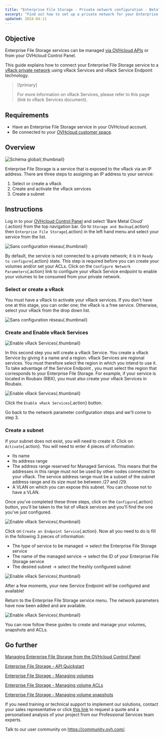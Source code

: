 ```yaml
---
title: "Enterprise File Storage - Private network configuration - Beta"
excerpt: "Find out how to set up a private network for your Enterprise File Storage service from your OVHcloud customer space."
updated: 2024-04-11
---
```


## Objective

Enterprise File Storage services can be managed [via OVHcloud APIs](/pages/storage_and_backup/file_storage/enterprise_file_storage/netapp_quick_start) or from your OVHcloud Control Panel.

This guide explains how to connect your Enterprise File Storage service to a [vRack private network](https://www.ovhcloud.com/fr/network/vrack/) using vRack Services and vRack Service Endpoint technology.

> [!primary]
>
> For more information on vRack Services, please refer to this page (link to vRack Services document).
>

## Requirements

- Have an Enterprise File Storage service in your OVHcloud account.
- Be connected to your [OVHcloud customer space](https://www.ovh.com/auth/?action=gotomanager&from=https://www.ovh.com/fr/&ovhSubsidiary=en).

## Overview

![Schéma global](images/global_schema_20240410.png){.thumbnail}


Enterprise File Storage is a service that is exposed to the vRack via an IP address. There are three steps to assigning an IP address to your service:
1. Select or create a vRack
2. Create and activate the vRack services
3. Create a subnet


## Instructions <a name="instructions"></a>

Log in to your [OVHcloud Control Panel](https://www.ovh.com/auth/?action=gotomanager&from=https://www.ovh.com/fr/&ovhSubsidiary=en) and select 'Bare Metal Cloud' {.action} from the top navigation bar. Go to `Storage and Backup`{.action} then `Enterprise File Storage`{.action} in the left hand menu and select your service from the list.

![Sans configuration réseau](images/01-EFS.png){.thumbnail}

By default, the service is not connected to a private network; it is in `Ready to configure`{.action} state. This step is required before you can create your volumes and/or set your ACLs. Click on the `Configure Network Parameters`{.action} link to configure your vRack Service endpoint to enable your volumes to be consumed from your private network.

### Select or create a vRack
You must have a vRack to activate your vRack services. If you don't have one at this stage, you can order one; the vRack is a free service. Otherwise, select your vRack from the drop down list.

![Sans configuration réseau](images/02-EFS.png){.thumbnail}


### Create and Enable vRack Services

![Enable vRack Services](images/04-EFS.png){.thumbnail}

In this second step you will create a vRack Service. You create a vRack Service by giving it a name and a region. vRack Services are regional services. You must therefore select the region in which you intend to use it. To take advantage of the Service Endpoint , you must select the region that corresponds to your Enterprise File Storage. For example, if your service is located in Roubaix (RBX), you must also create your vRack Services in Roubaix. 

![Enable vRack Services](images/01.png){.thumbnail}

Click the `Enable vRack Services`{.action} button.

Go back to the network parameter configuration steps and we'll come to step 3.

### Create a subnet

If your subnet does not exist, you will need to create it. Click on `Activate`{.action}. You will need to enter 4 pieces of information:
- Its name
- Its address range
- The address range reserved for Managed Services. This means that the addresses in this range must not be used by other nodes connected to your vRack. The service address range must be a subset of the subnet address range and its size must be between /27 and /29.
- A VLAN on which you can expose this subnet. You can choose not to have a VLAN.


Once you've completed these three steps, click on the `Configure`{.action} button, you'll be taken to the list of vRack services and you'll find the one you've just configured. 

![Enable vRack Services](images/05-EFS.png){.thumbnail}

Click on `Create an Endpoint Service`{.action}. Now all you need to do is fill in the following 3 pieces of information:
- The type of service to be managed -> select the Enterprise File Storage service
- The name of the managed service -> select the ID of your Enterprise File Storage service
- The desired subnet -> select the freshly configured subnet
  
![Enable vRack Services](images/16-VRS.png){.thumbnail}

After a few moments, your new Service Endpoint will be configured and available!

Return to the Enterprise File Storage service menu. The network parameters have now been added and are available.

![Enable vRack Services](images/08-EFS.png){.thumbnail}

You can now follow these guides to create and manage your volumes, snapshots and ACLs.


## Go further <a name="gofurther"></a>

[Managing Enterprise File Storage from the OVHcloud Control Panel ](https://help.ovhcloud.com/csm/en-ie-public-cloud-storage-netapp-control-panel?id=kb_article_view&sysparm_article=KB0046818)

[Enterprise File Storage - API Quickstart](https://help.ovhcloud.com/csm/en-ie-public-cloud-storage-netapp-quick-start?id=kb_article_view&sysparm_article=KB0046851)

[Enterprise File Storage - Managing volumes](https://help.ovhcloud.com/csm/en-ie-public-cloud-storage-netapp-volumes?id=kb_article_view&sysparm_article=KB0046894)

[Enterprise File Storage - Managing volume ACLs](https://help.ovhcloud.com/csm/en-ie-public-cloud-storage-netapp-volume-acl?id=kb_article_view&sysparm_article=KB0046862)

[Enterprise File Storage - Managing volume snapshots ](https://help.ovhcloud.com/csm/en-ie-public-cloud-storage-netapp-volume-snapshots?id=kb_article_view&sysparm_article=KB0046880)

If you need training or technical support to implement our solutions, contact your sales representative or click [this link](https://www.ovhcloud.com/fr/professional-services/) to request a quote and a personalised analysis of your project from our Professional Services team experts.

Talk to our user community on <https://community.ovh.com/>.
